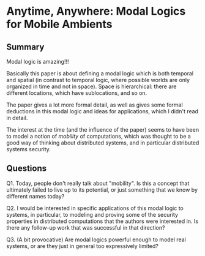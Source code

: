 # Anytime, Anywhere: Modal Logics for Mobile Ambients

## Summary

Modal logic is amazing!!!

Basically this paper is about defining a modal logic which is both temporal and spatial (in contrast to temporal logic, where possible worlds are only organized in time and not in space). Space is hierarchical: there are different locations, which have sublocations, and so on.

The paper gives a lot more formal detail, as well as gives some formal deductions in this modal logic and ideas for applications, which I didn't read in detail.

The interest at the time (and the influence of the paper) seems to have been to model a notion of *mobility* of computations, which was thought to be a good way of thinking about distributed systems, and in particular distributed systems security.

## Questions

Q1. Today, people don't really talk about "mobility". Is this a concept that ultimately failed to live up to its potential, or just something that we know by different names today?

Q2. I would be interested in specific applications of this modal logic to systems, in particular, to modeling and proving some of the security properties in distributed computations that the authors were interested in. Is there any follow-up work that was successful in that direction?

Q3. (A bit provocative) Are modal logics powerful enough to model real systems, or are they just in general too expressively limited?
